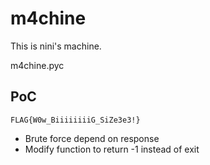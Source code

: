 # m4chine
This is nini's machine.

m4chine.pyc

## PoC
`FLAG{W0w_BiiiiiiiiG_SiZe3e3!}`
* Brute force depend on response
* Modify function to return -1 instead of exit
